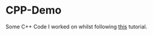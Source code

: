 # CPP-Demo

Some C++ Code I worked on whilst following [this](https://youtu.be/-TkoO8Z07hI?si=SvhzqOzuNlTf9knR) tutorial.
